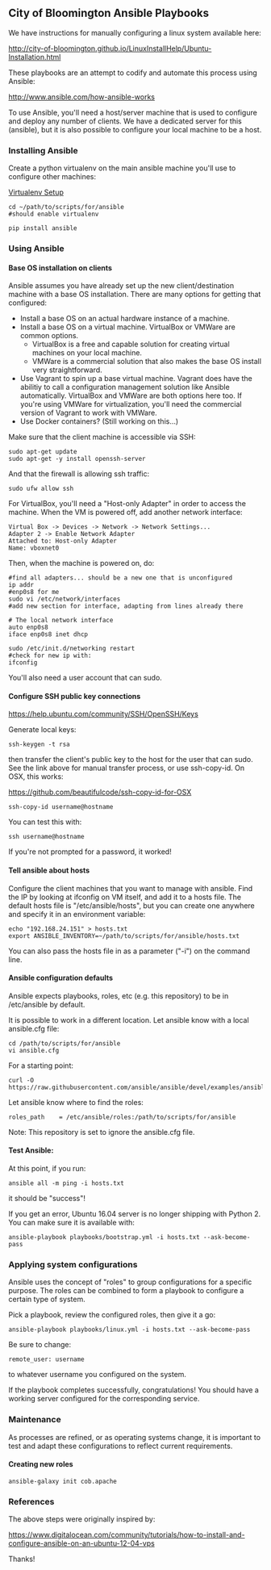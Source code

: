 ## City of Bloomington Ansible Playbooks

We have instructions for manually configuring a linux system available here:

http://city-of-bloomington.github.io/LinuxInstallHelp/Ubuntu-Installation.html

These playbooks are an attempt to codify and automate this process using Ansible:

http://www.ansible.com/how-ansible-works

To use Ansible, you'll need a host/server machine that is used to configure and deploy any number of clients. We have a dedicated server for this (ansible), but it is also possible to configure your local machine to be a host. 

### Installing Ansible

Create a python virtualenv on the main ansible machine you'll use to configure other machines:

[Virtualenv Setup](virtualenv.md)

    cd ~/path/to/scripts/for/ansible
    #should enable virtualenv

    pip install ansible

### Using Ansible

#### Base OS installation on clients

Ansible assumes you have already set up the new client/destination machine with a base OS installation. There are many options for getting that configured:

  - Install a base OS on an actual hardware instance of a machine.
  - Install a base OS on a virtual machine. VirtualBox or VMWare are common options.
      - VirtualBox is a free and capable solution for creating virtual machines on your local machine.
      - VMWare is a commercial solution that also makes the base OS install very straightforward.
  - Use Vagrant to spin up a base virtual machine. Vagrant does have the abilitiy to call a configuration management solution like Ansible automatically. VirtualBox and VMWare are both options here too. If you're using VMWare for virtualization, you'll need the commercial version of Vagrant to work with VMWare.
  - Use Docker containers? (Still working on this...)

Make sure that the client machine is accessible via SSH:

    sudo apt-get update
    sudo apt-get -y install openssh-server

And that the firewall is allowing ssh traffic:

    sudo ufw allow ssh

For VirtualBox, you'll need a "Host-only Adapter" in order to access the machine. When the VM is powered off, add another network interface:

    Virtual Box -> Devices -> Network -> Network Settings...
    Adapter 2 -> Enable Network Adapter
    Attached to: Host-only Adapter
    Name: vboxnet0

Then, when the machine is powered on, do:

    #find all adapters... should be a new one that is unconfigured
    ip addr
    #enp0s8 for me
    sudo vi /etc/network/interfaces
    #add new section for interface, adapting from lines already there

    # The local network interface
    auto enp0s8
    iface enp0s8 inet dhcp

    sudo /etc/init.d/networking restart
    #check for new ip with:
    ifconfig

You'll also need a user account that can sudo.

#### Configure SSH public key connections

https://help.ubuntu.com/community/SSH/OpenSSH/Keys

Generate local keys:

    ssh-keygen -t rsa

then transfer the client's public key to the host for the user that can sudo. See the link above for manual transfer process, or use ssh-copy-id. On OSX, this works:

https://github.com/beautifulcode/ssh-copy-id-for-OSX

    ssh-copy-id username@hostname

You can test this with:

    ssh username@hostname

If you're not prompted for a password, it worked!

#### Tell ansible about hosts

Configure the client machines that you want to manage with ansible. Find the IP by looking at ifconfig on VM itself, and add it to a hosts file. The default hosts file is "/etc/ansible/hosts", but you can create one anywhere and specify it in an environment variable:

    echo "192.168.24.151" > hosts.txt
    export ANSIBLE_INVENTORY=~/path/to/scripts/for/ansible/hosts.txt

You can also pass the hosts file in as a parameter ("-i") on the command line.


#### Ansible configuration defaults

Ansible expects playbooks, roles, etc (e.g. this repository) to be in /etc/ansible by default.

It is possible to work in a different location. Let ansible know with a local ansible.cfg file:

    cd /path/to/scripts/for/ansible 
    vi ansible.cfg

For a starting point:

    curl -O https://raw.githubusercontent.com/ansible/ansible/devel/examples/ansible.cfg

Let ansible know where to find the roles:

    roles_path    = /etc/ansible/roles:/path/to/scripts/for/ansible

Note: This repository is set to ignore the ansible.cfg file.

#### Test Ansible:

At this point, if you run:

    ansible all -m ping -i hosts.txt

it should be "success"!

If you get an error, Ubuntu 16.04 server is no longer shipping with Python 2. You can make sure it is available with:

    ansible-playbook playbooks/bootstrap.yml -i hosts.txt --ask-become-pass


### Applying system configurations

Ansible uses the concept of "roles" to group configurations for a specific purpose. The roles can be combined to form a playbook to configure a certain type of system.

Pick a playbook, review the configured roles, then give it a go:

    ansible-playbook playbooks/linux.yml -i hosts.txt --ask-become-pass

Be sure to change:

    remote_user: username

to whatever username you configured on the system.

If the playbook completes successfully, congratulations! You should have a working server configured for the corresponding service. 


### Maintenance

As processes are refined, or as operating systems change, it is important to test and adapt these configurations to reflect current requirements. 

#### Creating new roles

    ansible-galaxy init cob.apache



### References

The above steps were originally inspired by:

https://www.digitalocean.com/community/tutorials/how-to-install-and-configure-ansible-on-an-ubuntu-12-04-vps

Thanks!